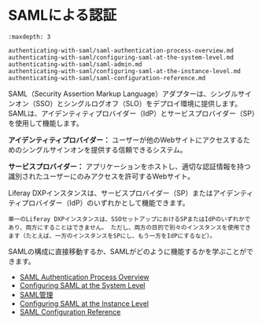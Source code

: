 # SAMLによる認証

```{toctree}
:maxdepth: 3

authenticating-with-saml/saml-authentication-process-overview.md
authenticating-with-saml/configuring-saml-at-the-system-level.md
authenticating-with-saml/saml-admin.md
authenticating-with-saml/configuring-saml-at-the-instance-level.md
authenticating-with-saml/saml-configuration-reference.md
```

SAML（Security Assertion Markup Language）アダプターは、シングルサインオン（SSO）とシングルログオフ（SLO）をデプロイ環境に提供します。 SAMLは、アイデンティティプロバイダー（IdP）とサービスプロバイダー（SP）を使用して機能します。

**アイデンティティプロバイダー：** ユーザーが他のWebサイトにアクセスするためのシングルサインオンを提供する信頼できるシステム。

**サービスプロバイダー：** アプリケーションをホストし、適切な認証情報を持つ識別されたユーザーにのみアクセスを許可するWebサイト。

Liferay DXPインスタンスは、サービスプロバイダー（SP）またはアイデンティティプロバイダー（IdP）のいずれかとして機能できます。

```{note}
単一のLiferay DXPインスタンスは、SSOセットアップにおけるSPまたはIdPのいずれかであり、両方にすることはできません。 ただし、両方の目的で別々のインスタンスを使用できます（たとえば、一方のインスタンスをSPにし、もう一方をIdPにするなど）。
```

SAMLの構成に直接移動するか、SAMLがどのように機能するかを学ぶことができます。

* [SAML Authentication Process Overview](./authenticating-with-saml/saml-authentication-process-overview.md)
* [Configuring SAML at the System Level](./authenticating-with-saml/configuring-saml-at-the-system-level.md)
* [SAML管理](./authenticating-with-saml/saml-admin.md)
* [Configuring SAML at the Instance Level](./authenticating-with-saml/configuring-saml-at-the-instance-level.md)
* [SAML Configuration Reference](./authenticating-with-saml/saml-configuration-reference.md)
